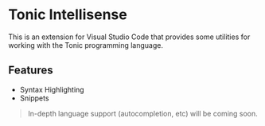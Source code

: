 # Tonic Intellisense

This is an extension for Visual Studio Code that provides some utilities for working with the Tonic programming language. 

## Features

* Syntax Highlighting
* Snippets

> In-depth language support (autocompletion, etc) will be coming soon.